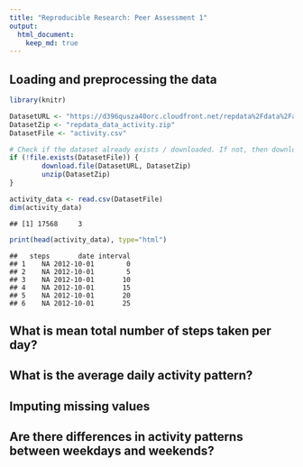 ```yaml
---
title: "Reproducible Research: Peer Assessment 1"
output: 
  html_document:
    keep_md: true
---
```



## Loading and preprocessing the data

```r
library(knitr)

DatasetURL <- "https://d396qusza40orc.cloudfront.net/repdata%2Fdata%2Factivity.zip"
DatasetZip <- "repdata_data_activity.zip"
DatasetFile <- "activity.csv" 

# Check if the dataset already exists / downloaded. If not, then download the file
if (!file.exists(DatasetFile)) {
        download.file(DatasetURL, DatasetZip)
        unzip(DatasetZip)
} 

activity_data <- read.csv(DatasetFile)
dim(activity_data)
```

```
## [1] 17568     3
```

```r
print(head(activity_data), type="html")
```

```
##   steps       date interval
## 1    NA 2012-10-01        0
## 2    NA 2012-10-01        5
## 3    NA 2012-10-01       10
## 4    NA 2012-10-01       15
## 5    NA 2012-10-01       20
## 6    NA 2012-10-01       25
```


## What is mean total number of steps taken per day?



## What is the average daily activity pattern?



## Imputing missing values



## Are there differences in activity patterns between weekdays and weekends?
